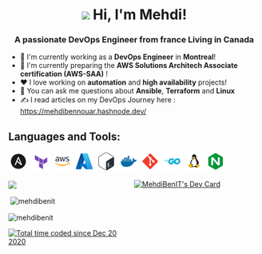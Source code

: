 <h1 align="center"><img src="https://raw.githubusercontent.com/iampavangandhi/iampavangandhi/master/gifs/Hi.gif" width="30px"> Hi, I'm Mehdi!</h1>
<h3 align="center">A passionate DevOps Engineer from france Living in Canada</h3>

- 🏢 I'm currently working as a **DevOps Engineer** in **Montreal**!
- 🌱 I'm currently preparing the **AWS Solutions Architech Associate certification (AWS-SAA)** !
- ♥️ I love working on **automation** and **high availability** projects!
- 💬 You can ask me questions about **Ansible**, **Terraform** and **Linux**
- ✍️ I read articles on my DevOps Journey here : https://mehdibennouar.hashnode.dev/
  


## Languages and Tools:
  <p align="left"> 
    <img src="images/ansible.svg" alt="ansible" width="40" height="40"/>
    <img src="images/terraform.svg" alt="terraform" width="40" height="40"/>
    <img src="images/aws.png" alt="aws" width="40" height="40"/>
    <img src="images/azure.png" alt="azure" width="40" height="40"/> 
    <img src="images/bash.png" alt="bash" width="40" height="40"/> 
    <img src="images/docker.svg" alt="docker" width="40" height="40"/>
    <img src="images/git.png" alt="git" width="40" height="40"/> </a> 
    <img src="images/go.png" alt="go" width="40" height="40"/>
    <img src="images/linux.png" alt="linux" width="40" height="40"/>
    <img src="images/nginx.png" alt="nginx" width="40" height="40"/>
    </p>
    <div style="display:flex;">
    <div style="flex:1;">
      <img align="center" height="170" src="https://github-readme-stats-sigma-five.vercel.app/api/top-langs/?username=mehdibenit&layout=compact&langs_count=20"/>
        <p>&nbsp;<img align="center" src="https://github-readme-stats-sigma-five.vercel.app/api?username=mehdibenit&show_icons=true&locale=en" alt="mehdibenit" />
    </p><p>
      <img align="center" src="https://github-readme-streak-stats.herokuapp.com/?user=mehdibenit" alt="mehdibenit" /></p>
      <a href="https://wakatime.com/@c1e2eee6-78fd-415c-b49c-c8dbd0822029"><img src="https://wakatime.com/badge/user/c1e2eee6-78fd-415c-b49c-c8dbd0822029.svg" alt="Total time coded since Dec 20 2020" /></a>
    </div>
      <div style="flex:1;"><a href="https://app.daily.dev/MehdiBenIT">
        <img src="https://api.daily.dev/devcards/75984fc046cb4730a12f1a15c5e719ca.png?r=5b7" width="400" alt="MehdiBenIT's Dev Card"/></a>
      </div>
    </div>

<!--
**MehdiBenIT/MehdiBenIT** is a ✨ _special_ ✨ repository because its `README.md` (this file) appears on your GitHub profile.

Here are some ideas to get you started:

- 🔭 I’m currently working on ...
- 🌱 I’m currently learning ...
- 👯 I’m looking to collaborate on ...
- 🤔 I’m looking for help with ...
- 💬 Ask me about ...
- 📫 How to reach me: ...
- 😄 Pronouns: ...
- ⚡ Fun fact: ...
-->
